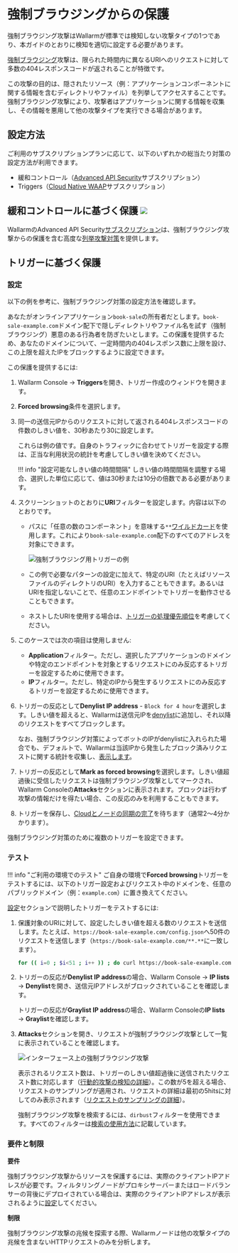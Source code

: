 # 強制ブラウジングからの保護

強制ブラウジング攻撃はWallarmが標準では検知しない攻撃タイプの1つであり、本ガイドのとおりに検知を適切に設定する必要があります。

[強制ブラウジング](../../attacks-vulns-list.md#forced-browsing)攻撃は、限られた時間内に異なるURIへのリクエストに対して多数の404レスポンスコードが返されることが特徴です。
    
この攻撃の目的は、隠されたリソース（例：アプリケーションコンポーネントに関する情報を含むディレクトリやファイル）を列挙してアクセスすることです。強制ブラウジング攻撃により、攻撃者はアプリケーションに関する情報を収集し、その情報を悪用して他の攻撃タイプを実行できる場合があります。

## 設定方法

ご利用のサブスクリプションプランに応じて、以下のいずれかの総当たり対策の設定方法が利用できます。

* 緩和コントロール（[Advanced API Security](../../about-wallarm/subscription-plans.md#core-subscription-plans)サブスクリプション）
* Triggers（[Cloud Native WAAP](../../about-wallarm/subscription-plans.md#core-subscription-plans)サブスクリプション）

## 緩和コントロールに基づく保護 <a href="../../../about-wallarm/subscription-plans/#core-subscription-plans"><img src="../../../images/api-security-tag.svg" style="border: none;"></a>

WallarmのAdvanced API Security[サブスクリプション](../../about-wallarm/subscription-plans.md#core-subscription-plans)は、強制ブラウジング攻撃からの保護を含む高度な[列挙攻撃対策](../../api-protection/enumeration-attack-protection.md)を提供します。

## トリガーに基づく保護

### 設定

以下の例を参考に、強制ブラウジング対策の設定方法を確認します。

あなたがオンラインアプリケーション`book-sale`の所有者だとします。`book-sale-example.com`ドメイン配下で隠しディレクトリやファイル名を試す（強制ブラウジング）悪意のある行為者を防ぎたいとします。この保護を提供するため、あなたのドメインについて、一定時間内の404レスポンス数に上限を設け、この上限を超えたIPをブロックするように設定できます。

この保護を提供するには:

1. Wallarm Console → **Triggers**を開き、トリガー作成のウィンドウを開きます。
1. **Forced browsing**条件を選択します。
1. 同一の送信元IPからのリクエストに対して返される404レスポンスコードの件数のしきい値を、30秒あたり30に設定します。

    これらは例の値です。自身のトラフィックに合わせてトリガーを設定する際は、正当な利用状況の統計を考慮してしきい値を決めてください。
    
    !!! info "設定可能なしきい値の時間間隔"
        しきい値の時間間隔を調整する場合、選択した単位に応じて、値は30秒または10分の倍数である必要があります。

1. スクリーンショットのとおりに**URI**フィルターを設定します。内容は以下のとおりです。

    * パスに「任意の数のコンポーネント」を意味する`**`[ワイルドカード](../../user-guides/rules/rules.md#using-wildcards)を使用します。これにより`book-sale-example.com`配下のすべてのアドレスを対象にできます。

        ![強制ブラウジング用トリガーの例](../../images/user-guides/triggers/trigger-example5-4.8.png)

    * この例で必要なパターンの設定に加えて、特定のURI（たとえばリソースファイルのディレクトリのURI）を入力することもできます。あるいはURIを指定しないことで、任意のエンドポイントでトリガーを動作させることもできます。
    * ネストしたURIを使用する場合は、[トリガーの処理優先順位](../../user-guides/triggers/triggers.md#trigger-processing-priorities)を考慮してください。

1. このケースでは次の項目は使用しません:

    * **Application**フィルター。ただし、選択したアプリケーションのドメインや特定のエンドポイントを対象とするリクエストにのみ反応するトリガーを設定するために使用できます。
    * **IP**フィルター。ただし、特定のIPから発生するリクエストにのみ反応するトリガーを設定するために使用できます。

1. トリガーの反応として**Denylist IP address** - `Block for 4 hour`を選択します。しきい値を超えると、Wallarmは送信元IPを[denylist](../../user-guides/ip-lists/overview.md)に追加し、それ以降のリクエストをすべてブロックします。

    なお、強制ブラウジング対策によってボットのIPがdenylistに入れられた場合でも、デフォルトで、Wallarmは当該IPから発生したブロック済みリクエストに関する統計を収集し、[表示します](../../user-guides/ip-lists/overview.md#requests-from-denylisted-ips)。

1. トリガーの反応として**Mark as forced browsing**を選択します。しきい値超過後に受信したリクエストは強制ブラウジング攻撃としてマークされ、Wallarm Consoleの**Attacks**セクションに表示されます。ブロックは行わず攻撃の情報だけを得たい場合、この反応のみを利用することもできます。
1. トリガーを保存し、[Cloudとノードの同期の完了](../configure-cloud-node-synchronization-en.md)を待ちます（通常2〜4分かかります）。

強制ブラウジング対策のために複数のトリガーを設定できます。

### テスト

!!! info "ご利用の環境でのテスト"
    ご自身の環境で**Forced browsing**トリガーをテストするには、以下のトリガー設定およびリクエスト中のドメインを、任意のパブリックドメイン（例：`example.com`）に置き換えてください。

[設定](#configuring)セクションで説明したトリガーをテストするには:

1. 保護対象のURIに対して、設定したしきい値を超える数のリクエストを送信します。たとえば、`https://book-sale-example.com/config.json`へ50件のリクエストを送信します（`https://book-sale-example.com/**.**`に一致します）。

    ```bash
    for (( i=0 ; $i<51 ; i++ )) ; do curl https://book-sale-example.com/config.json ; done
    ```
2. トリガーの反応が**Denylist IP address**の場合、Wallarm Console → **IP lists** → **Denylist**を開き、送信元IPアドレスがブロックされていることを確認します。

    トリガーの反応が**Graylist IP address**の場合、Wallarm Consoleの**IP lists** → **Graylist**を確認します。
3. **Attacks**セクションを開き、リクエストが強制ブラウジング攻撃として一覧に表示されていることを確認します。

    ![インターフェース上の強制ブラウジング攻撃](../../images/user-guides/events/forced-browsing-attack.png)

    表示されるリクエスト数は、トリガーのしきい値超過後に送信されたリクエスト数に対応します（[行動的攻撃の検知の詳細](../../attacks-vulns-list.md#attack-types)）。この数が5を超える場合、リクエストのサンプリングが適用され、リクエストの詳細は最初の5hitsに対してのみ表示されます（[リクエストのサンプリングの詳細](../../user-guides/events/grouping-sampling.md#sampling-of-hits)）。

    強制ブラウジング攻撃を検索するには、`dirbust`フィルターを使用できます。すべてのフィルターは[検索の使用方法](../../user-guides/search-and-filters/use-search.md)に記載しています。

### 要件と制限

**要件**

強制ブラウジング攻撃からリソースを保護するには、実際のクライアントIPアドレスが必要です。フィルタリングノードがプロキシサーバーまたはロードバランサーの背後にデプロイされている場合は、実際のクライアントIPアドレスが表示されるように[設定](../using-proxy-or-balancer-en.md)してください。

**制限**

強制ブラウジング攻撃の兆候を探索する際、Wallarmノードは他の攻撃タイプの兆候を含まないHTTPリクエストのみを分析します。